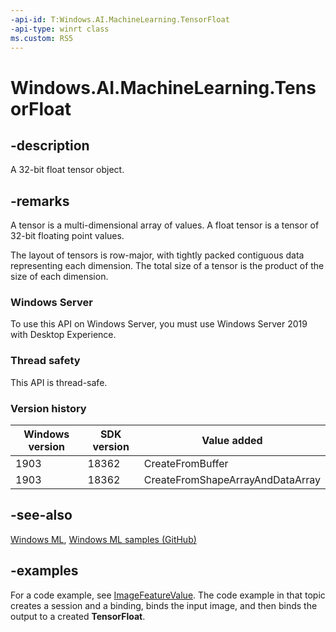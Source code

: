 ```yaml
---
-api-id: T:Windows.AI.MachineLearning.TensorFloat
-api-type: winrt class
ms.custom: RS5
---
```


<!-- Class syntax.
public class TensorFloat : ILearningModelFeatureValue, ITensor
-->

# Windows.AI.MachineLearning.TensorFloat

## -description
A 32-bit float tensor object.

## -remarks
A tensor is a multi-dimensional array of values. A float tensor is a tensor of 32-bit floating point values.

The layout of tensors is row-major, with tightly packed contiguous data representing each dimension. The total size of a tensor is the product of the size of each dimension.

### Windows Server
To use this API on Windows Server, you must use Windows Server 2019 with Desktop Experience.

### Thread safety
This API is thread-safe.

### Version history

| Windows version | SDK version | Value added |
| -- | -- | -- |
| 1903 | 18362 | CreateFromBuffer |
| 1903 | 18362 | CreateFromShapeArrayAndDataArray |

## -see-also
[Windows ML](https://docs.microsoft.com/windows/ai/), [Windows ML samples (GitHub)](https://github.com/Microsoft/Windows-Machine-Learning/tree/master)

## -examples

For a code example, see [ImageFeatureValue](/uwp/api/windows.ai.machinelearning.imagefeaturevalue). The code example in that topic creates a session and a binding, binds the input image, and then binds the output to a created **TensorFloat**.